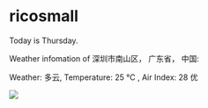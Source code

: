 # ricosmall

Today is Thursday.

Weather infomation of 深圳市南山区， 广东省， 中国: 

Weather: 多云, Temperature: 25 ℃ , Air Index: 28 优

<img src="https://github-readme-stats.vercel.app/api?username=ricosmall&show_icons=true" />

